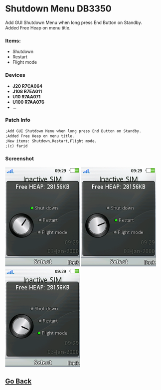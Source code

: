 # Shutdown Menu DB3350
Add GUI Shutdown Menu when long press End Button on Standby.  
Added Free Heap on menu title.  

### Items:
* Shutdown
* Restart
* Flight mode

### Devices
- **J20 R7CA064**
- **J108 R7EA011**
- **U10 R7AA071**
- **U100 R7AA076**
- ...

### Patch Info
```
;Add GUI Shutdown Menu when long press End Button on Standby.
;Added Free Heap on menu title.
;New items: Shutdown,Restart,Flight mode.
;(c) farid
```

### Screenshot
![shutdown](snapshots/ss-SetBook-09-29-07.png) 
![restart](snapshots/ss-SetBook-09-29-11.png) 
![flightmode](snapshots/ss-SetBook-09-29-17.png)

## [Go Back](../readme.md)